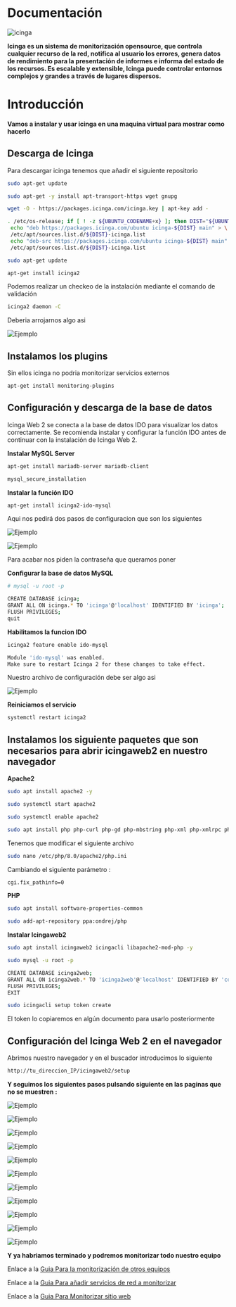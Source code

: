 # Documentación


![icinga](/img/icinga.png)


**Icinga es un sistema de monitorización opensource, que controla cualquier recurso de la red, notifica al usuario los errores, genera datos de rendimiento para la presentación de informes e informa del estado de los recursos. Es escalable y extensible, Icinga puede controlar entornos complejos y grandes a través de lugares dispersos.**


# Introducción 

**Vamos a instalar y usar icinga en una maquina virtual para mostrar como hacerlo**

## Descarga de Icinga

Para descargar icinga tenemos que añadir el siguiente repositorio

```bash
sudo apt-get update
```
```bash
sudo apt-get -y install apt-transport-https wget gnupg
```
```bash
wget -O - https://packages.icinga.com/icinga.key | apt-key add -

. /etc/os-release; if [ ! -z ${UBUNTU_CODENAME+x} ]; then DIST="${UBUNTU_CODENAME}"; else DIST="$(lsb_release -c| awk '{print $2}')"; fi; \
 echo "deb https://packages.icinga.com/ubuntu icinga-${DIST} main" > \
 /etc/apt/sources.list.d/${DIST}-icinga.list
 echo "deb-src https://packages.icinga.com/ubuntu icinga-${DIST} main" >> \
 /etc/apt/sources.list.d/${DIST}-icinga.list
```
```bash
sudo apt-get update
```
```bash
apt-get install icinga2
```
Podemos realizar un checkeo de la instalación mediante el comando de validación
```bash
icinga2 daemon -C
```
Deberia arrojarnos algo asi


![Ejemplo](/img/confirmacion.jpg)

## Instalamos los plugins
Sin ellos icinga no podria monitorizar servicios externos
```bash
apt-get install monitoring-plugins
```
## Configuración y descarga de la base de datos
Icinga Web 2 se conecta a la base de datos IDO para visualizar los datos correctamente.
Se recomienda instalar y configurar la función IDO antes de continuar con la instalación de Icinga Web 2.

**Instalar MySQL Server**

```bash
apt-get install mariadb-server mariadb-client

mysql_secure_installation

```
**Instalar la función IDO**
```bash
apt-get install icinga2-ido-mysql
```
Aqui nos pedirá dos pasos de configuracion que son los siguientes


![Ejemplo](/img/paso1ido.jpg)

![Ejemplo](/img/paso2ido.jpg)

Para acabar nos piden la contraseña que queramos poner

**Configurar la base de datos MySQL**
```bash
# mysql -u root -p

CREATE DATABASE icinga;
GRANT ALL ON icinga.* TO 'icinga'@'localhost' IDENTIFIED BY 'icinga';
FLUSH PRIVILEGES;
quit

```
**Habilitamos la funcion IDO**
```bash
icinga2 feature enable ido-mysql

Module 'ido-mysql' was enabled.
Make sure to restart Icinga 2 for these changes to take effect.

```
Nuestro archivo de configuración debe ser algo asi

![Ejemplo](/img/nano.jpg)

**Reiniciamos el servicio**

```bash
systemctl restart icinga2

```

## Instalamos los siguiente paquetes que son necesarios para abrir icingaweb2 en nuestro navegador ##

**Apache2** 

```bash
sudo apt install apache2 -y
```
```bash
sudo systemctl start apache2
```
```bash
sudo systemctl enable apache2
```
```bash
sudo apt install php php-curl php-gd php-mbstring php-xml php-xmlrpc php-soap php-intl php-zip php-cli php-mysql php8.0-common php8.0-opcache php-gmp php-imagick -y
```
Tenemos que modificar el siguiente archivo

```bash
sudo nano /etc/php/8.0/apache2/php.ini
```
Cambiando el siguiente parámetro :

```bash
cgi.fix_pathinfo=0
```


**PHP**

```bash
sudo apt install software-properties-common

sudo add-apt-repository ppa:ondrej/php

```

**Instalar Icingaweb2**

```bash
sudo apt install icingaweb2 icingacli libapache2-mod-php -y
```
```bash
sudo mysql -u root -p

CREATE DATABASE icinga2web;
GRANT ALL ON icinga2web.* TO 'icinga2web'@'localhost' IDENTIFIED BY 'contraseña';
FLUSH PRIVILEGES;
EXIT
```
```bash
sudo icingacli setup token create
```
El token lo copiaremos en algún documento para usarlo posteriormente

## Configuración del Icinga Web 2 en el navegador ##

Abrimos nuestro navegador y en el buscador introducimos lo siguiente

```bash
http://tu_direccion_IP/icingaweb2/setup
```


**Y seguimos los siguientes pasos pulsando siguiente en las paginas que no se muestren :**


![Ejemplo](/img/icingaweb.jpg)



![Ejemplo](/img/icingawebdatos.jpg)



![Ejemplo](/img/datosusuariosicinga.jpg)




![Ejemplo](/img/banked%20name.jpg)



![Ejemplo](/img/admin.jpg)


![Ejemplo](/img/configuraricinga.jpg)


![Ejemplo](/img/commandicingaweb.jpg)



![Ejemplo](/img/securityicinga.jpg)


![Ejemplo](/img/finalicingaweb.jpg)



![Ejemplo](/img/conexionwindows.jpg)

![Ejemplo](/img/servicios.jpg)

**Y ya habriamos terminado y podremos monitorizar todo nuestro equipo**


Enlace a la [Guia Para la monitorización de otros equipos](/agente.md)


Enlace a la [Guia Para añadir servicios de red a monitorizar](/servicios.md)

Enlace a la [Guia Para Monitorizar sitio web](/cpu.md)